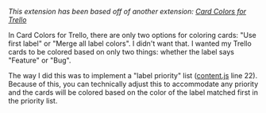 *This extension has been based off of another extension: [Card Colors for Trello](https://chrome.google.com/webstore/detail/card-colors-for-trello/nodlpencjjlohojddhflnahnfpfanbjm?hl=en)*

In Card Colors for Trello, there are only two options for coloring cards: "Use first label" or "Merge all label colors". I didn't want that. I wanted my Trello cards to be colored based on only two things: whether the label says "Feature" or "Bug".

The way I did this was to implement a "label priority" list ([content.js](https://github.com/derekantrican/TrelloBugFeatureColors/blob/master/js/content.js) line 22). Because of this, you can technically adjust this to accommodate any priority and the cards will be colored based on the color of the label matched first in the priority list.
